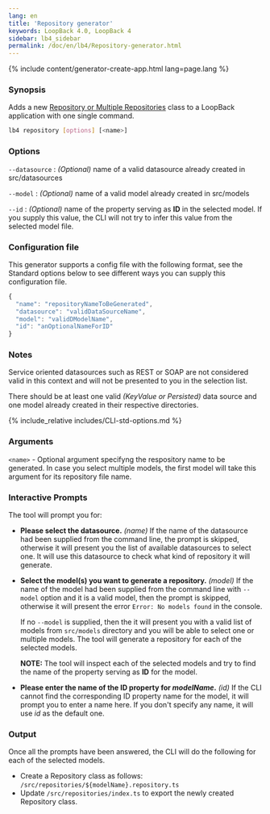 ```yaml
---
lang: en
title: 'Repository generator'
keywords: LoopBack 4.0, LoopBack 4
sidebar: lb4_sidebar
permalink: /doc/en/lb4/Repository-generator.html
---
```


{% include content/generator-create-app.html lang=page.lang %}

### Synopsis

Adds a new [Repository or Multiple Repositories](Repositories.md) class to a
LoopBack application with one single command.

```sh
lb4 repository [options] [<name>]
```

### Options

`--datasource` : _(Optional)_ name of a valid datasource already created in
src/datasources

`--model` : _(Optional)_ name of a valid model already created in src/models

`--id` : _(Optional)_ name of the property serving as **ID** in the selected
model. If you supply this value, the CLI will not try to infer this value from
the selected model file.

### Configuration file

This generator supports a config file with the following format, see the
Standard options below to see different ways you can supply this configuration
file.

```ts
{
  "name": "repositoryNameToBeGenerated",
  "datasource": "validDataSourceName",
  "model": "validDModelName",
  "id": "anOptionalNameForID"
}
```

### Notes

Service oriented datasources such as REST or SOAP are not considered valid in
this context and will not be presented to you in the selection list.

There should be at least one valid _(KeyValue or Persisted)_ data source and one
model already created in their respective directories.

{% include_relative includes/CLI-std-options.md %}

### Arguments

`<name>` - Optional argument specifyng the respository name to be generated. In
case you select multiple models, the first model will take this argument for its
repository file name.

### Interactive Prompts

The tool will prompt you for:

- **Please select the datasource.** _(name)_ If the name of the datasource had
  been supplied from the command line, the prompt is skipped, otherwise it will
  present you the list of available datasources to select one. It will use this
  datasource to check what kind of repository it will generate.

- **Select the model(s) you want to generate a repository.** _(model)_ If the
  name of the model had been supplied from the command line with `--model`
  option and it is a valid model, then the prompt is skipped, otherwise it will
  present the error `Error: No models found` in the console.

  If no `--model` is supplied, then the it will present you with a valid list of
  models from `src/models` directory and you will be able to select one or
  multiple models. The tool will generate a repository for each of the selected
  models.

  **NOTE:** The tool will inspect each of the selected models and try to find
  the name of the property serving as **ID** for the model.

- **Please enter the name of the ID property for _modelName_.** _(id)_ If the
  CLI cannot find the corresponding ID property name for the model, it will
  prompt you to enter a name here. If you don't specify any name, it will use
  _id_ as the default one.

### Output

Once all the prompts have been answered, the CLI will do the following for each
of the selected models.

- Create a Repository class as follows:
  `/src/repositories/${modelName}.repository.ts`
- Update `/src/repositories/index.ts` to export the newly created Repository
  class.
